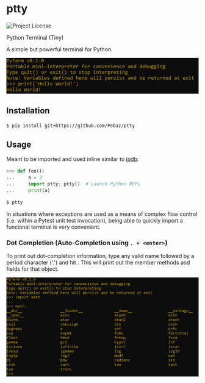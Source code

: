 # ptty

![Project License](https://img.shields.io/github/license/Pebaz/ptty)

Python Terminal (Tiny)

A simple but powerful terminal for Python.

![Hello World Output](Screenshot1.png)

## Installation

```bash
$ pip install git+https://github.com/Pebaz/ptty
```

## Usage

Meant to be imported and used inline similar to [ipdb](<https://github.com/gotcha/ipdb>):

```python
>>> def foo():
...     a = 3
...     import ptty; ptty()  # Launch Python REPL
...     print(a)
```

```bash
$ ptty
```

In situations where exceptions are used as a means of complex flow control (i.e. within a Pytest unit test invocation), being able to quickly import a funcional terminal is very convenient.

### Dot Completion (Auto-Completion using `. + <enter>`)

To print out dot-completion information, type any valid name followed by a period character ('.') and hit <enter>. This will print out the member methods and fields for that object.

![Dot Completion Output](Screenshot2.png)